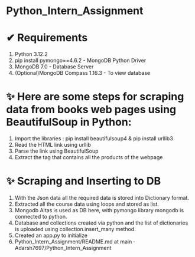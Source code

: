# Python_Intern_Assignment

# ✔ Requirements
1. Python 3.12.2
2. pip install pymongo==4.6.2 - MongoDB Python Driver
3. MongoDB 7.0 - Database Server
4. (Optional)MongoDB Compass 1.16.3 - To view database

# ✨ Here are some steps for scraping data from books web pages using BeautifulSoup in Python:
1. Import the libraries : pip install beautifulsoup4 & pip install urllib3
2. Read the HTML link using urllib
3. Parse the link using BeautifulSoup
4. Extract the tag that contains all the products of the webpage

# ✨ Scraping and Inserting to DB
1. With the Json data all the required data is stored into Dictionary format.
2. Extracted all the course data using loops and stored as list.
3. Mongodb Altas is used as DB here, with pymongo library mongodb is connected to python.
4. Database and collections created via python and the list of dictionaries is uploaded using collection.insert_many method.
5. Created an app.py to initialize
6. Python_Intern_Assignment/README.md at main · Adarsh7697/Python_Intern_Assignment 
